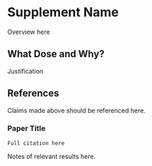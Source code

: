 # Supplement Name
Overview here

## What Dose and Why?
Justification

## References
Claims made above should be referenced here.

### Paper Title
```
Full citation here
```
Notes of relevant results here.